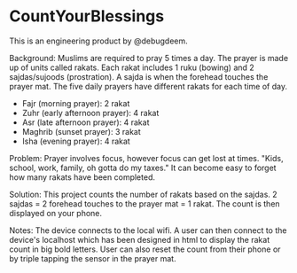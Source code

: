 # CountYourBlessings

This is an engineering product by @debugdeem.

Background: Muslims are required to pray 5 times a day. The prayer is made up of units called rakats. Each rakat includes 1 ruku (bowing) and 2 sajdas/sujoods (prostration). A sajda is when the forehead touches the prayer mat. The five daily prayers have different rakats for each time of day.

- Fajr (morning prayer): 2 rakat
- Zuhr (early afternoon prayer): 4 rakat
- Asr (late afternoon prayer): 4 rakat
- Maghrib (sunset prayer): 3 rakat
- Isha (evening prayer): 4 rakat

Problem: Prayer involves focus, however focus can get lost at times. "Kids, school, work, family, oh gotta do my taxes." It can become easy to forget how many rakats have been completed.

Solution: This project counts the number of rakats based on the sajdas. 2 sajdas = 2 forehead touches to the prayer mat = 1 rakat. The count is then displayed on your phone.

Notes: The device connects to the local wifi. A user can then connect to the device's localhost which has been designed in html to display the rakat count in big bold letters. User can also reset the count from their phone or by triple tapping the sensor in the prayer mat.
